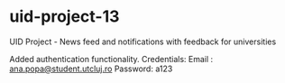 # uid-project-13
UID Project - News feed and notifications with feedback for universities

Added authentication functionality.
Credentials:
	Email : ana.popa@student.utcluj.ro
	Password: a123
